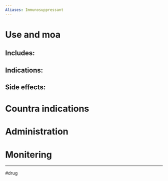 ```yaml
---
Aliases: Immunosuppressant
---
```

# Use and moa
## Includes:
## Indications:
## Side effects:
# Countra indications
# Administration 
# Monitering 

---
#drug 